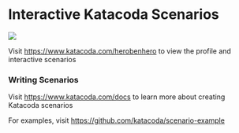 # Interactive Katacoda Scenarios

[![](http://shields.katacoda.com/katacoda/herobenhero/count.svg)](https://www.katacoda.com/herobenhero "Get your profile on Katacoda.com")

Visit https://www.katacoda.com/herobenhero to view the profile and interactive scenarios

### Writing Scenarios
Visit https://www.katacoda.com/docs to learn more about creating Katacoda scenarios

For examples, visit https://github.com/katacoda/scenario-example
